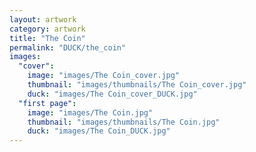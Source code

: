 ```yaml
---
layout: artwork
category: artwork
title: "The Coin"
permalink: "DUCK/the_coin"
images:
  "cover":
    image: "images/The Coin_cover.jpg"
    thumbnail: "images/thumbnails/The Coin_cover.jpg"
    duck: "images/The Coin_cover_DUCK.jpg"
  "first page":
    image: "images/The Coin.jpg"
    thumbnail: "images/thumbnails/The Coin.jpg"
    duck: "images/The Coin_DUCK.jpg"
---
```

